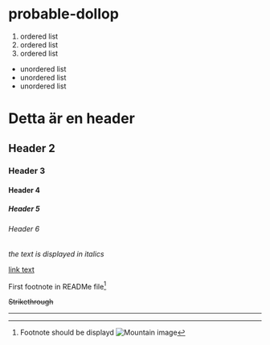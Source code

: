 # probable-dollop

1. ordered list
2. ordered list
3. ordered list

* unordered list
* unordered list
* unordered list

# Detta är en header
## Header 2
### Header 3
#### Header 4
##### Header 5
###### Header 6

*the text is displayed in italics*

[link text](http://example.com)

First footnote in READMe file[^1]
[^1]: Footnote should be displayd
![Mountain image](https://mdg.imgix.net/assets/images/san-juan-mountains.jpg?auto=format&fit=clip&q=40&w=1080)

~~Strikethrough~~

___
